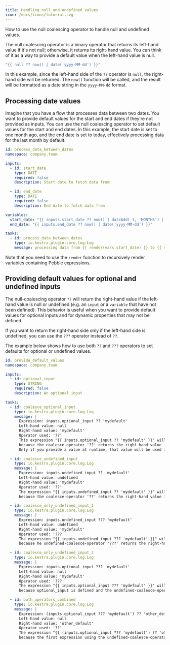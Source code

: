 ```yaml
---
title: Handling null and undefined values
icon: /docs/icons/tutorial.svg
---
```


How to use the null coalescing operator to handle null and undefined values.


The null coalescing operator is a binary operator that returns its left-hand value if it's not null; otherwise, it returns its right-hand value. You can think of it as a way to provide a default value when the left-hand value is null.

```yaml
"{{ null ?? now() | date('yyyy-MM-dd') }}"
```

In this example, since the left-hand side of the `??` operator is `null`, the right-hand side will be returned. The `now()` function will be called, and the result will be formatted as a date string in the `yyyy-MM-dd` format.

## Processing date values

Imagine that you have a flow that processes data between two dates. You want to provide default values for the start and end dates if they're not provided as inputs. You can use the null coalescing operator to set default values for the start and end dates. In this example, the start date is set to one month ago, and the end date is set to today, effectively processing data for the last month by default.

```yaml
id: process_data_between_dates
namespace: company.team

inputs:
  - id: start_date
    type: DATE
    required: false
    description: Start date to fetch data from

  - id: end_date
    type: DATE
    required: false
    description: End date to fetch data from

variables:
  start_date: "{{ inputs.start_date ?? now() | dateAdd(-1, 'MONTHS') | date('yyyy-MM-dd') }}"
  end_date: "{{ inputs.end_date ?? now() | date('yyyy-MM-dd') }}"

tasks:
  - id: process_data_between_dates
    type: io.kestra.plugin.core.log.Log
    message: processing data from {{ render(vars.start_date) }} to {{ render(vars.end_date) }}
```

Note that you need to use the `render` function to recursively render variables containing Pebble expressions.

## Providing default values for optional and undefined inputs

The null-coalescing operator `??` will return the right-hand value if the left-hand value is null or undefined (e.g. an `input` or a `variable` that have not been defined). This behavior is useful when you want to provide default values for optional inputs and for dynamic properties that may not be defined.

If you want to return the right-hand side only if the left-hand side is undefined, you can use the `???` operator instead of `??`.

The example below shows how to use both `??` and `???` operators to set defaults for optional or undefined values.

```yaml
id: provide_default_values
namespace: company.team

inputs:
  - id: optional_input
    type: STRING
    required: false
    description: An optional input

tasks:
  - id: coalesce_optional_input
    type: io.kestra.plugin.core.log.Log
    message: |
      Expression: inputs.optional_input ?? 'mydefault'
      Left-hand value: null
      Right-hand value: 'mydefault'
      Operator used: '??'
      This expression "{{ inputs.optional_input ?? 'mydefault' }}" will return 'mydefault'
      because the coalesce-operator '??' returns the right-hand value if the left-hand value is null or undefined.
      Only if you provide a value at runtime, that value will be used instead of 'mydefault'.

  - id: coalesce_undefined_input
    type: io.kestra.plugin.core.log.Log
    message: |
      Expression: inputs.undefined_input ?? 'mydefault'
      Left-hand value: undefined
      Right-hand value: 'mydefault'
      Operator used: '??'
      The expression "{{ inputs.undefined_input ?? 'mydefault' }}" will return 'mydefault'
      because the coalesce-operator '??' returns the right-hand value if the left-hand value is null or undefined.

  - id: coalesce_only_undefined_input_1
    type: io.kestra.plugin.core.log.Log
    message: |
      Expression: inputs.undefined_input ??? 'mydefault'
      Left-hand value: undefined
      Right-hand value: 'mydefault'
      Operator used: '???'
      The expression "{{ inputs.undefined_input ??? 'mydefault' }}" will return 'mydefault'
      because he undefined-coalesce-operator '???' returns the right-hand value if the left-hand value is undefined.

  - id: coalesce_only_undefined_input_2
    type: io.kestra.plugin.core.log.Log
    message: |
      Expression: inputs.optional_input ??? 'mydefault'
      Left-hand value: null
      Right-hand value: 'mydefault'
      Operator used: '???'
      The expression "{{ inputs.optional_input ??? 'mydefault' }}" will return "" i.e. no value aka null value
      because optional_input is defined and the undefined-coalesce-operator '???' only returns the right-hand value if the left-hand value is undefined.

  - id: both_operators_combined
    type: io.kestra.plugin.core.log.Log
    message: |
      Expression: (inputs.optional_input ??? 'mydefault') ?? 'other_default'
      Left-hand value: null
      Right-hand value: 'other_default'
      Operator used: '??'
      The expression "{{ (inputs.optional_input ??? 'mydefault') ?? 'other_default' }}" will return 'other_default'
      because the first expression using the undefined-coalesce-operator '???' will return null, and the coalesce-operator '??' will return the default value 'other_default'.
```